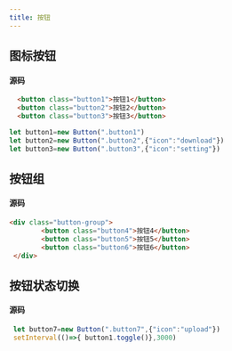 ```yaml
---
title: 按钮
---
```

## 图标按钮
<button-demo></button-demo>

#### 源码

```html
  <button class="button1">按钮1</button>
  <button class="button2">按钮2</button>
  <button class="button3">按钮3</button>
```



```javascript
let button1=new Button(".button1")
let button2=new Button(".button2",{"icon":"download"})
let button3=new Button(".button3",{"icon":"setting"})
```

## 按钮组



<button-group></button-group>

#### 源码

```html
<div class="button-group">
        <button class="button4">按钮4</button>
        <button class="button5">按钮5</button>
        <button class="button6">按钮6</button>
 </div>
```

## 按钮状态切换



<button-toggle></button-toggle>

#### 源码 

```javascript
 let button7=new Button(".button7",{"icon":"upload"})
 setInterval(()=>{ button1.toggle()},3000)
```

